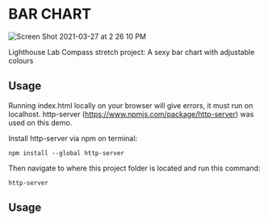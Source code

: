 # BAR CHART

![Screen Shot 2021-03-27 at 2 26 10 PM](https://user-images.githubusercontent.com/54612573/112730708-63656880-8f09-11eb-821e-27e0b744f1a0.png)

Lighthouse Lab Compass stretch project: A sexy bar chart with adjustable colours

## Usage

Running index.html locally on your browser will give errors, it must run on localhost.
http-server (https://www.npmjs.com/package/http-server) was used on this demo.

Install http-server via npm on terminal:

    npm install --global http-server

Then navigate to where this project folder is located and run this command:

    http-server

## Usage
